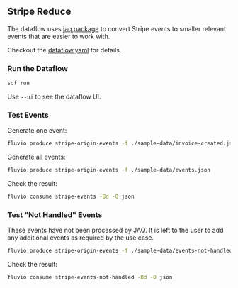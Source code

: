 ## Stripe Reduce

The dataflow uses [jaq package](../../packages/jaq) to convert Stripe events to smaller relevant events that are easier to work with. 

Checkout the [dataflow.yaml](./dataflow.yaml) for details.

### Run the Dataflow

```bash
sdf run
```

Use `--ui` to see the dataflow UI.

### Test Events

Generate one event:

```bash
fluvio produce stripe-origin-events -f ./sample-data/invoice-created.json --raw
```

Generate all events:

```bash
fluvio produce stripe-origin-events -f ./sample-data/events.json
```

Check the result:

```bash
fluvio consume stripe-events -Bd -O json
```

### Test "Not Handled" Events

These events have not been processed by JAQ. It is left to the user to add any additional events as required by the use case.

```bash
fluvio produce stripe-origin-events -f ./sample-data/events-not-handled.json
```

Check the result:

```bash
fluvio consume stripe-events-not-handled -Bd -O json
```
